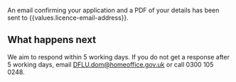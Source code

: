 An email confirming your application and a PDF of your details has been sent to {{values.licence-email-address}}.

## What happens next

We aim to respond within 5 working days. If you do not get a response after 5 working days, email <a href="mailto:DFLU.dom@homeoffice.gov.uk" class="govuk-link">DFLU.dom@homeoffice.gov.uk</a> or call 0300 105 0248.